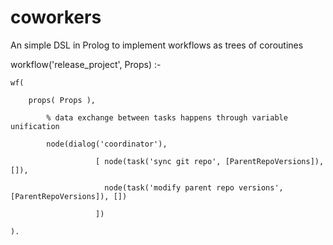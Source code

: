 # coworkers
An simple DSL in Prolog to implement workflows as trees of coroutines

workflow('release_project', Props) :-

    wf(

        props( Props ),

            % data exchange between tasks happens through variable unification

            node(dialog('coordinator'),

                       [ node(task('sync git repo', [ParentRepoVersions]), []),

                         node(task('modify parent repo versions', [ParentRepoVersions]), [])

                       ])

    ).
